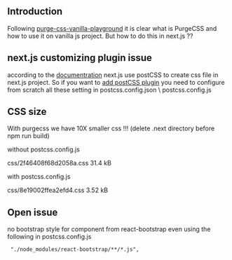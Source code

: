 <h2>Introduction</h2>
Following <a href='https://github.com/NathanKr/purge-css-vanilla-playground'>purge-css-vanilla-playground</a> it is clear what is PurgeCSS and how to use it on vanilla js project. But how to do this in next.js ??

<h2>next.js customizing plugin issue</h2>
according to the <a href='https://nextjs.org/docs/pages/building-your-application/configuring/post-css'>documentration</a> next.js use postCSS to create css file in next.js project. So if you want to <a href='Out of the box, with no configuration, Next.js compiles CSS with the following transformations:'>add postCSS plugin</a> you need to configure from scratch all these setting in postcss.config.json \ postcss.config.js


<h2>CSS size</h2>
<p>With purgecss we have 10X smaller css !!! (delete .next directory before npm run build)</p>

<p>without postcss.config.js</p>
<p>css/2f46408f68d2058a.css               31.4 kB</p>

<p>with postcss.config.js</p>
<p>css/8e19002ffea2efd4.css               3.52 kB</p>


<h2>Open issue</h2>
no bootstrap style for component from react-bootstrap even using the following in postcss.config.js

```
 "./node_modules/react-bootstrap/**/*.js", 
```